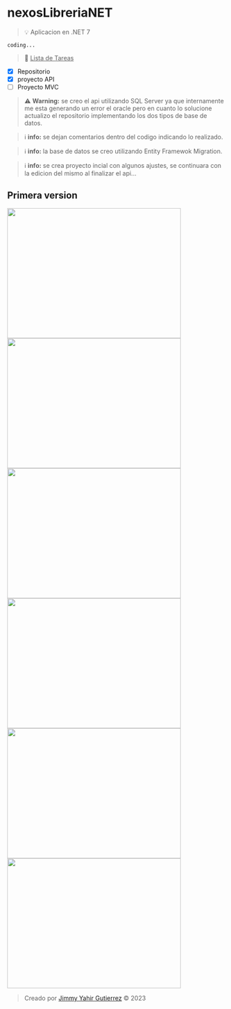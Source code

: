 # nexosLibreriaNET
> :bulb: Aplicacion en .NET 7

`coding...`

> :memo: <ins>Lista de Tareas</ins>

- [x] Repositorio
- [x] proyecto API
- [ ] Proyecto MVC

> :warning: **Warning:** se creo el api utilizando SQL Server ya que internamente me esta generando un error el oracle pero en cuanto lo solucione actualizo el repositorio implementando los dos tipos de base de datos.

> :information_source: **info:** se dejan comentarios dentro del codigo indicando lo realizado.

> :information_source: **info:** la base de datos se creo utilizando Entity Framewok Migration.

> :information_source: **info:** se crea proyecto incial con algunos ajustes, se continuara con la edicion del mismo al finalizar el api...


## Primera version
<img style="margin: auto;" src="https://haku777.com/img/versiones/nexos/logo.png" width="400" height="300">
<img style="margin: auto;" src="https://haku777.com/img/versiones/nexos/api.png" width="400" height="300">
<img style="margin: auto;" src="https://haku777.com/img/versiones/nexos/get.png" width="400" height="300">
<img style="margin: auto;" src="https://haku777.com/img/versiones/nexos/load.png" width="400" height="300">
<img style="margin: auto;" src="https://haku777.com/img/versiones/nexos/mvc.png" width="400" height="300">
<img src="https://haku777.com/img/examples/develop.jpg" width="400" height="300">

> Creado por <a href="https://haku777.com/" target="_blank">Jimmy Yahir Gutierrez</a> &copy; 2023